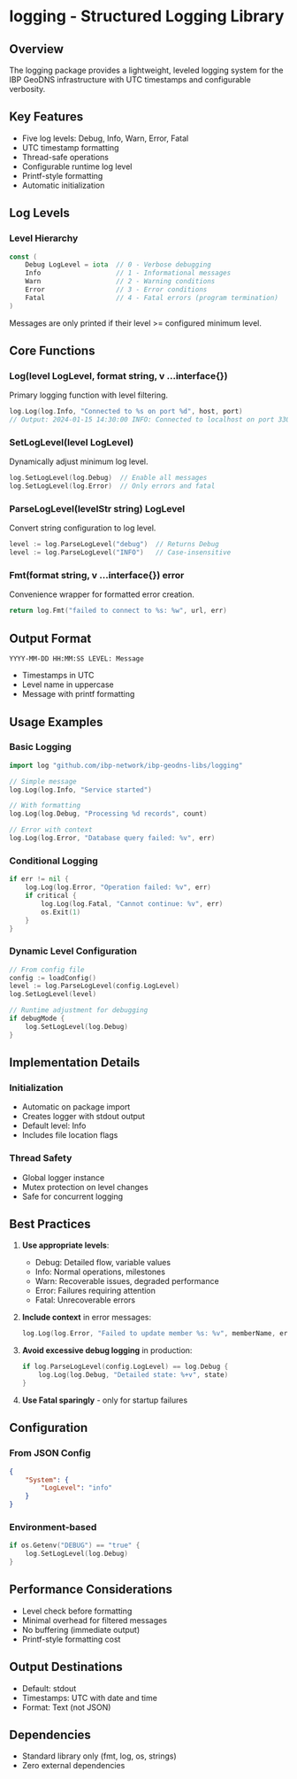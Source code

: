 # logging - Structured Logging Library

## Overview
The logging package provides a lightweight, leveled logging system for the IBP GeoDNS infrastructure with UTC timestamps and configurable verbosity.

## Key Features
- Five log levels: Debug, Info, Warn, Error, Fatal
- UTC timestamp formatting
- Thread-safe operations
- Configurable runtime log level
- Printf-style formatting
- Automatic initialization

## Log Levels

### Level Hierarchy
```go
const (
    Debug LogLevel = iota  // 0 - Verbose debugging
    Info                   // 1 - Informational messages
    Warn                   // 2 - Warning conditions
    Error                  // 3 - Error conditions
    Fatal                  // 4 - Fatal errors (program termination)
)
```

Messages are only printed if their level >= configured minimum level.

## Core Functions

### Log(level LogLevel, format string, v ...interface{})
Primary logging function with level filtering.
```go
log.Log(log.Info, "Connected to %s on port %d", host, port)
// Output: 2024-01-15 14:30:00 INFO: Connected to localhost on port 3306
```

### SetLogLevel(level LogLevel)
Dynamically adjust minimum log level.
```go
log.SetLogLevel(log.Debug)  // Enable all messages
log.SetLogLevel(log.Error)  // Only errors and fatal
```

### ParseLogLevel(levelStr string) LogLevel
Convert string configuration to log level.
```go
level := log.ParseLogLevel("debug")  // Returns Debug
level := log.ParseLogLevel("INFO")   // Case-insensitive
```

### Fmt(format string, v ...interface{}) error
Convenience wrapper for formatted error creation.
```go
return log.Fmt("failed to connect to %s: %w", url, err)
```

## Output Format
```
YYYY-MM-DD HH:MM:SS LEVEL: Message
```
- Timestamps in UTC
- Level name in uppercase
- Message with printf formatting

## Usage Examples

### Basic Logging
```go
import log "github.com/ibp-network/ibp-geodns-libs/logging"

// Simple message
log.Log(log.Info, "Service started")

// With formatting
log.Log(log.Debug, "Processing %d records", count)

// Error with context
log.Log(log.Error, "Database query failed: %v", err)
```

### Conditional Logging
```go
if err != nil {
    log.Log(log.Error, "Operation failed: %v", err)
    if critical {
        log.Log(log.Fatal, "Cannot continue: %v", err)
        os.Exit(1)
    }
}
```

### Dynamic Level Configuration
```go
// From config file
config := loadConfig()
level := log.ParseLogLevel(config.LogLevel)
log.SetLogLevel(level)

// Runtime adjustment for debugging
if debugMode {
    log.SetLogLevel(log.Debug)
}
```

## Implementation Details

### Initialization
- Automatic on package import
- Creates logger with stdout output
- Default level: Info
- Includes file location flags

### Thread Safety
- Global logger instance
- Mutex protection on level changes
- Safe for concurrent logging

## Best Practices

1. **Use appropriate levels**:
   - Debug: Detailed flow, variable values
   - Info: Normal operations, milestones
   - Warn: Recoverable issues, degraded performance
   - Error: Failures requiring attention
   - Fatal: Unrecoverable errors

2. **Include context** in error messages:
   ```go
   log.Log(log.Error, "Failed to update member %s: %v", memberName, err)
   ```

3. **Avoid excessive debug logging** in production:
   ```go
   if log.ParseLogLevel(config.LogLevel) == log.Debug {
       log.Log(log.Debug, "Detailed state: %+v", state)
   }
   ```

4. **Use Fatal sparingly** - only for startup failures

## Configuration

### From JSON Config
```json
{
    "System": {
        "LogLevel": "info"
    }
}
```

### Environment-based
```go
if os.Getenv("DEBUG") == "true" {
    log.SetLogLevel(log.Debug)
}
```

## Performance Considerations
- Level check before formatting
- Minimal overhead for filtered messages
- No buffering (immediate output)
- Printf-style formatting cost

## Output Destinations
- Default: stdout
- Timestamps: UTC with date and time
- Format: Text (not JSON)

## Dependencies
- Standard library only (fmt, log, os, strings)
- Zero external dependencies